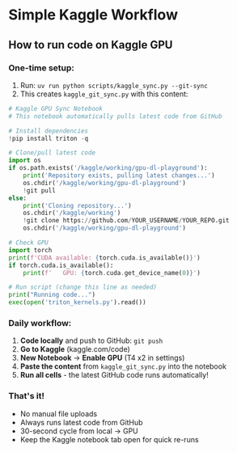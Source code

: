# Simple Kaggle Workflow

## How to run code on Kaggle GPU

### One-time setup:
1. Run: `uv run python scripts/kaggle_sync.py --git-sync`
2. This creates `kaggle_git_sync.py` with this content:

```python
# Kaggle GPU Sync Notebook
# This notebook automatically pulls latest code from GitHub

# Install dependencies
!pip install triton -q

# Clone/pull latest code
import os
if os.path.exists('/kaggle/working/gpu-dl-playground'):
    print('Repository exists, pulling latest changes...')
    os.chdir('/kaggle/working/gpu-dl-playground')
    !git pull
else:
    print('Cloning repository...')
    os.chdir('/kaggle/working')
    !git clone https://github.com/YOUR_USERNAME/YOUR_REPO.git
    os.chdir('/kaggle/working/gpu-dl-playground')

# Check GPU
import torch
print(f'CUDA available: {torch.cuda.is_available()}')
if torch.cuda.is_available():
    print(f'   GPU: {torch.cuda.get_device_name(0)}')

# Run script (change this line as needed)
print("Running code...")
exec(open('triton_kernels.py').read())
```

### Daily workflow:
1. **Code locally** and push to GitHub: `git push`
2. **Go to Kaggle** (kaggle.com/code) 
3. **New Notebook** → **Enable GPU** (T4 x2 in settings)
4. **Paste the content** from `kaggle_git_sync.py` into the notebook
5. **Run all cells** - the latest GitHub code runs automatically!

### That's it!
- No manual file uploads
- Always runs latest code from GitHub  
- 30-second cycle from local → GPU
- Keep the Kaggle notebook tab open for quick re-runs

